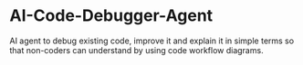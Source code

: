 # AI-Code-Debugger-Agent
AI agent to debug existing code, improve it and explain it in simple terms so that non-coders can understand by using code workflow diagrams.

